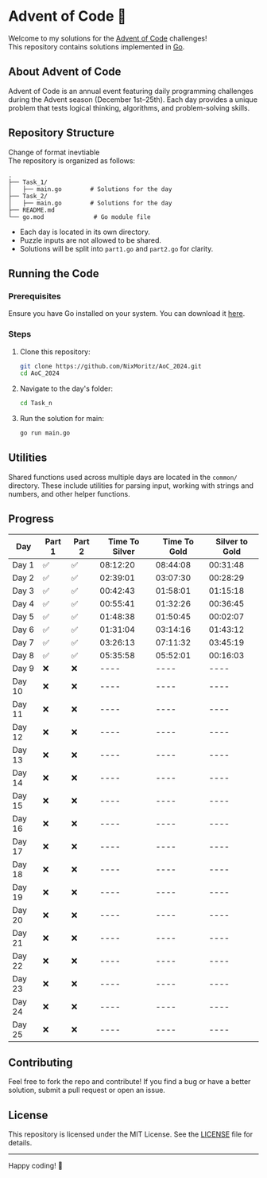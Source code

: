 # Advent of Code 🎄

Welcome to my solutions for the [Advent of Code](https://adventofcode.com/) challenges!  
This repository contains solutions implemented in [Go](https://golang.org/).

## About Advent of Code

Advent of Code is an annual event featuring daily programming challenges during the Advent season (December 1st–25th). Each day provides a unique problem that tests logical thinking, algorithms, and problem-solving skills.

## Repository Structure

Change of format inevtiable  
The repository is organized as follows:

```
.
├── Task_1/
│   ├── main.go        # Solutions for the day
├── Task_2/
│   ├── main.go        # Solutions for the day
├── README.md
└── go.mod              # Go module file
```

- Each day is located in its own directory.
- Puzzle inputs are not allowed to be shared.
- Solutions will be split into `part1.go` and `part2.go` for clarity.

## Running the Code

### Prerequisites

Ensure you have Go installed on your system. You can download it [here](https://golang.org/dl/).

### Steps

1. Clone this repository:

   ```bash
   git clone https://github.com/NixMoritz/AoC_2024.git
   cd AoC_2024
   ```

2. Navigate to the day's folder:

   ```bash
   cd Task_n
   ```

3. Run the solution for main:
   ```bash
   go run main.go
   ```

## Utilities

Shared functions used across multiple days are located in the `common/` directory. These include utilities for parsing input, working with strings and numbers, and other helper functions.

## Progress

| Day    | Part 1 | Part 2 | Time To Silver | Time To Gold | Silver to Gold |
| ------ | ------ | ------ | -------------- | ------------ | -------------- |
| Day 1  | ✅     | ✅     | 08:12:20       | 08:44:08     | 00:31:48       |
| Day 2  | ✅     | ✅     | 02:39:01       | 03:07:30     | 00:28:29       |
| Day 3  | ✅     | ✅     | 00:42:43       | 01:58:01     | 01:15:18       |
| Day 4  | ✅     | ✅     | 00:55:41       | 01:32:26     | 00:36:45       |
| Day 5  | ✅     | ✅     | 01:48:38       | 01:50:45     | 00:02:07       |
| Day 6  | ✅     | ✅     | 01:31:04       | 03:14:16     | 01:43:12       |
| Day 7  | ✅     | ✅     | 03:26:13       | 07:11:32     | 03:45:19       |
| Day 8  | ✅     | ✅     | 05:35:58       | 05:52:01     | 00:16:03       |
| Day 9  | ❌     | ❌     | ----           | ----         | ----           |
| Day 10 | ❌     | ❌     | ----           | ----         | ----           |
| Day 11 | ❌     | ❌     | ----           | ----         | ----           |
| Day 12 | ❌     | ❌     | ----           | ----         | ----           |
| Day 13 | ❌     | ❌     | ----           | ----         | ----           |
| Day 14 | ❌     | ❌     | ----           | ----         | ----           |
| Day 15 | ❌     | ❌     | ----           | ----         | ----           |
| Day 16 | ❌     | ❌     | ----           | ----         | ----           |
| Day 17 | ❌     | ❌     | ----           | ----         | ----           |
| Day 18 | ❌     | ❌     | ----           | ----         | ----           |
| Day 19 | ❌     | ❌     | ----           | ----         | ----           |
| Day 20 | ❌     | ❌     | ----           | ----         | ----           |
| Day 21 | ❌     | ❌     | ----           | ----         | ----           |
| Day 22 | ❌     | ❌     | ----           | ----         | ----           |
| Day 23 | ❌     | ❌     | ----           | ----         | ----           |
| Day 24 | ❌     | ❌     | ----           | ----         | ----           |
| Day 25 | ❌     | ❌     | ----           | ----         | ----           |

## Contributing

Feel free to fork the repo and contribute! If you find a bug or have a better solution, submit a pull request or open an issue.

## License

This repository is licensed under the MIT License. See the [LICENSE](LICENSE) file for details.

---

Happy coding! 🎅
